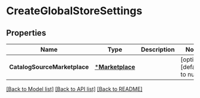 # CreateGlobalStoreSettings

## Properties
Name | Type | Description | Notes
------------ | ------------- | ------------- | -------------
**CatalogSourceMarketplace** | [***Marketplace**](Marketplace.md) |  | [optional] [default to null]

[[Back to Model list]](../README.md#documentation-for-models) [[Back to API list]](../README.md#documentation-for-api-endpoints) [[Back to README]](../README.md)

